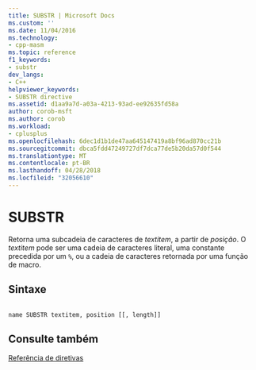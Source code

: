 ```yaml
---
title: SUBSTR | Microsoft Docs
ms.custom: ''
ms.date: 11/04/2016
ms.technology:
- cpp-masm
ms.topic: reference
f1_keywords:
- substr
dev_langs:
- C++
helpviewer_keywords:
- SUBSTR directive
ms.assetid: d1aa9a7d-a03a-4213-93ad-ee92635fd58a
author: corob-msft
ms.author: corob
ms.workload:
- cplusplus
ms.openlocfilehash: 6dec1d1b1de47aa645147419a8bf96ad870cc21b
ms.sourcegitcommit: dbca5fdd47249727df7dca77de5b20da57d0f544
ms.translationtype: MT
ms.contentlocale: pt-BR
ms.lasthandoff: 04/28/2018
ms.locfileid: "32056610"
---
```

# <a name="substr"></a>SUBSTR
Retorna uma subcadeia de caracteres de *textitem*, a partir de *posição*. O *textitem* pode ser uma cadeia de caracteres literal, uma constante precedida por um `%`, ou a cadeia de caracteres retornada por uma função de macro.  
  
## <a name="syntax"></a>Sintaxe  
  
```  
  
name SUBSTR textitem, position [[, length]]  
```  
  
## <a name="see-also"></a>Consulte também  
 [Referência de diretivas](../../assembler/masm/directives-reference.md)